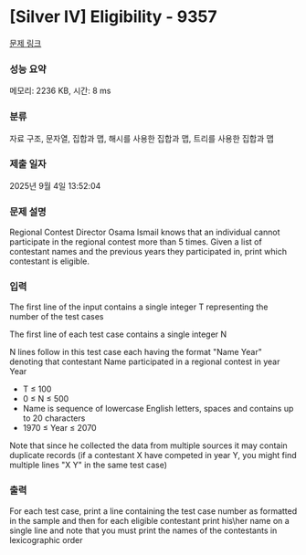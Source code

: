 # [Silver IV] Eligibility - 9357 

[문제 링크](https://www.acmicpc.net/problem/9357) 

### 성능 요약

메모리: 2236 KB, 시간: 8 ms

### 분류

자료 구조, 문자열, 집합과 맵, 해시를 사용한 집합과 맵, 트리를 사용한 집합과 맵

### 제출 일자

2025년 9월 4일 13:52:04

### 문제 설명

<p>Regional Contest Director Osama Ismail knows that an individual cannot participate in the regional contest more than 5 times. Given a list of contestant names and the previous years they participated in, print which contestant is eligible.</p>

### 입력 

 <p>The first line of the input contains a single integer T representing the number of the test cases</p>

<p>The first line of each test case contains a single integer N</p>

<p>N lines follow in this test case each having the format "Name Year" denoting that contestant Name participated in a regional contest in year Year</p>

<ul>
	<li>T ≤ 100</li>
	<li>0 ≤ N ≤ 500</li>
	<li>Name is sequence of lowercase English letters, spaces and contains up to 20 characters </li>
	<li>1970 ≤ Year ≤ 2070</li>
</ul>

<p>Note that since he collected the data from multiple sources it may contain duplicate records (if a contestant X have competed in year Y, you might find multiple lines "X Y" in the same test case)</p>

### 출력 

 <p>For each test case, print a line containing the test case number as formatted in the sample and then for each eligible contestant print his\her name on a single line and note that you must print the names of the contestants in lexicographic order</p>


